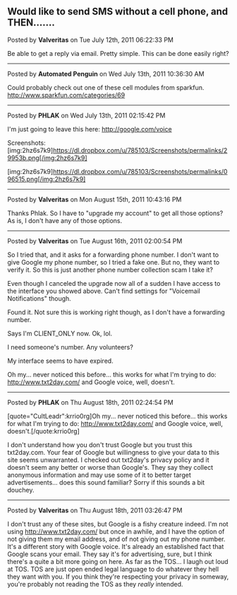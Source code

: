 ## Would like to send SMS without a cell phone, and THEN.......
Posted by **Valveritas** on Tue July 12th, 2011 06:22:33 PM

Be able to get a reply via email.  Pretty simple.  This can be done easily right?

--------------------------------------------------------------------------------

Posted by **Automated Penguin** on Wed July 13th, 2011 10:36:30 AM

Could probably check out one of these cell modules from sparkfun. <!-- m --><a class="postlink" href="http://www.sparkfun.com/categories/69">http://www.sparkfun.com/categories/69</a><!-- m -->

--------------------------------------------------------------------------------

Posted by **PHLAK** on Wed July 13th, 2011 02:15:42 PM

I'm just going to leave this here: <!-- m --><a class="postlink" href="http://google.com/voice">http://google.com/voice</a><!-- m -->

Screenshots:
[img:2hz6s7k9]https://dl.dropbox.com/u/785103/Screenshots/permalinks/29953b.png[/img:2hz6s7k9]

[img:2hz6s7k9]https://dl.dropbox.com/u/785103/Screenshots/permalinks/096515.png[/img:2hz6s7k9]

--------------------------------------------------------------------------------

Posted by **Valveritas** on Mon August 15th, 2011 10:43:16 PM

Thanks Phlak. So I have to "upgrade my account" to get all those options?  As is, I don't have any of those options.

--------------------------------------------------------------------------------

Posted by **Valveritas** on Tue August 16th, 2011 02:00:54 PM

So I tried that, and it asks for a forwarding phone number.  I don't want to give Google my phone number, so I tried a fake one.  But no, they want to verify it.  So this is just another phone number collection scam I take it?

Even though I canceled the upgrade now all of a sudden I have access to the interface you showed above. Can't find settings for "Voicemail Notifications" though.

Found it. Not sure this is working right though, as I don't have a forwarding number.

Says I'm CLIENT_ONLY now.   Ok, lol.

I need someone's number.  Any volunteers?

My interface seems to have expired. 

Oh my... never noticed this before... this works for what I'm trying to do: <!-- m --><a class="postlink" href="http://www.txt2day.com/">http://www.txt2day.com/</a><!-- m --> and Google voice, well, doesn't.

--------------------------------------------------------------------------------

Posted by **PHLAK** on Thu August 18th, 2011 02:24:54 PM

[quote="CultLeadr":krrio0rg]Oh my... never noticed this before... this works for what I'm trying to do: <!-- m --><a class="postlink" href="http://www.txt2day.com/">http://www.txt2day.com/</a><!-- m --> and Google voice, well, doesn't.[/quote:krrio0rg]

I don't understand how you don't trust Google but you trust this txt2day.com.  Your fear of Google but willingness to give your data to this site seems unwarranted.  I checked out txt2day's privacy policy and it doesn't seem any better or worse than Google's.  They say they collect anonymous information and may use some of it to better target advertisements... does this sound familiar?  Sorry if this sounds a bit douchey.

--------------------------------------------------------------------------------

Posted by **Valveritas** on Thu August 18th, 2011 03:26:47 PM

I don't trust any of these sites, but Google is a fishy creature indeed.  I'm not using <!-- m --><a class="postlink" href="http://www.txt2day.com/">http://www.txt2day.com/</a><!-- m --> but once in awhile, and I have the option of not giving them my email address, and of not giving out my phone number.  It's a different story with Google voice.  It's already an established fact that Google scans your email.  They say it's for advertising, sure, but I think there's a quite a bit more going on here.   As far as the TOS... I laugh out loud at TOS.  TOS are just open ended legal language to do whatever they hell they want with you.  If you think they're respecting your privacy in someway, you're probably not reading the TOS as they _really_ intended.
